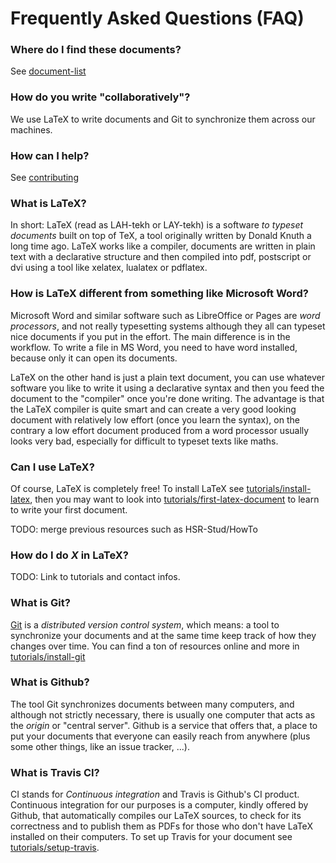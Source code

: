 # Frequently Asked Questions (FAQ)

### Where do I find these documents?

See [document-list](document-list.md)

### How do you write "collaboratively"?

We use LaTeX to write documents and Git to synchronize them across our machines.

### How can I help?

See [contributing](contributing.md)

### What is LaTeX?

In short: LaTeX (read as LAH-tekh or LAY-tekh) is a software *to typeset documents* built on top of TeX, a tool originally written by Donald Knuth a long time ago. LaTeX works like a compiler, documents are written in plain text with a declarative structure and then compiled into pdf, postscript or dvi using a tool like xelatex, lualatex or pdflatex.

### How is LaTeX different from something like Microsoft Word?

Microsoft Word and similar software such as LibreOffice or Pages are *word processors*, and not really typesetting systems although they all can typeset nice documents if you put in the effort. The main difference is in the workflow. To write a file in MS Word, you need to have word installed, because only it can open its documents.

LaTeX on the other hand is just a plain text document, you can use whatever software you like to write it using a declarative syntax and then you feed the document to the "compiler" once you're done writing. The advantage is that the LaTeX compiler is quite smart and can create a very good looking document with relatively low effort (once you learn the syntax), on the contrary a low effort document produced from a word processor usually looks very bad, especially for difficult to typeset texts like maths.

### Can I use LaTeX?

Of course, LaTeX is completely free! To install LaTeX see [tutorials/install-latex](./tutorials/install-latex.md), then you may want to look into [tutorials/first-latex-document](./tutorials/first-latex-document.md) to learn to write your first document.

TODO: merge previous resources such as HSR-Stud/HowTo

### How do I do *X* in LaTeX?

TODO: Link to tutorials and contact infos.

### What is Git?

[Git](https://git-scm.org) is a *distributed version control system*, which means: a tool to synchronize your documents and at the same time keep track of how they changes over time. You can find a ton of resources online and more in [tutorials/install-git](./tutorials/install-git.md)

### What is Github?

The tool Git synchronizes documents between many computers, and although not strictly necessary, there is usually one computer that acts as the *origin* or "central server". Github is a service that offers that, a place to put your documents that everyone can easily reach from anywhere (plus some other things, like an issue tracker, ...).

### What is Travis CI?

CI stands for *Continuous integration* and Travis is Github's CI product. Continuous integration for our purposes is a computer, kindly offered by Github, that automatically compiles our LaTeX sources, to check for its correctness and to publish them as PDFs for those who don't have LaTeX installed on their computers. To set up Travis for your document see [tutorials/setup-travis](./tutorials/setup-travis.md).
